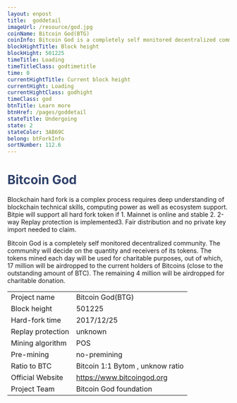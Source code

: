 ```yaml
---
layout: enpost
title:  goddetail
imageUrl: /resource/god.jpg
coinName: Bitcoin God(BTG)
coinInfo: Bitcoin God is a completely self monitored decentralized community.
blockHightTitle: Block height
blockHight: 501225
timeTitle: Loading
timeTitleClass: godtimetitle
time: 0
currentHightTitle: Current block height
currentHight: Loading
currentHightClass: godhight
timeClass: god
btnTitle: Learn more
btnHref: /pages/goddetail
stateTitle: Undergoing
state: 2
stateColor: 3AB69C
belong: btForkInfo
sortNumber: 112.6
---
```

<h1 style="color: #2F416A">Bitcoin God</h1>
<p class="summarytxt">Blockchain hard fork is a complex process requires deep understanding of blockchain technical skills, computing power as well as ecosystem support. Bitpie will support all hard fork token if 1. Mainnet is online and stable 2. 2-way Replay protection is implemented3. Fair distribution and no private key import needed to claim.
</p>
<p>Bitcoin God is a completely self monitored decentralized community. The community will decide on the quantity and receivers of its tokens. The tokens mined each day will be used for charitable purposes, out of which, 17 million will be airdropped to the current holders of Bitcoins (close to the outstanding amount of BTC). The remaining 4 million will be airdropped for charitable donation.
</p>
<table class="center">
  <tbody>
    <tr>
        <td class="tablehalf">Project name</td>
        <td class="tablehalf">Bitcoin God(BTG)</td>
    </tr>
    <tr>
        <td>Block height</td>
        <td>501225</td>
    </tr>
    <tr>
        <td>Hard-fork time</td>
        <td>2017/12/25</td>
    </tr>
    <tr>
        <td>Replay protection</td>
        <td>unknown</td>
    </tr>
    <tr>
        <td>Mining algorithm</td>
        <td>POS</td>
    </tr>
    <tr>
        <td>Pre-mining</td>
        <td>no-premining</td>
    </tr>
    <tr>
        <td>Ratio to BTC</td>
        <td>Bitcoin 1:1  Bytom , unknow ratio</td>
    </tr>
    <tr>
        <td>Official Website</td>
        <td><a href="https://www.bitcoingod.org/" target="_blank">https://www.bitcoingod.org</a></td>
    </tr>
    <tr>
        <td>Project Team</td>
        <td>Bitcoin God foundation</td>
    </tr>
  </tbody>
</table>
